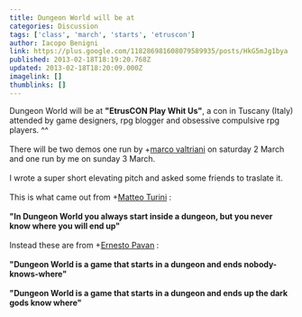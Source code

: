 ```yaml
---
title: Dungeon World will be at
categories: Discussion
tags: ['class', 'march', 'starts', 'etruscon']
author: Iacopo Benigni
link: https://plus.google.com/118286981608079589935/posts/HkG5mJg1bya
published: 2013-02-18T18:19:20.768Z
updated: 2013-02-18T18:20:09.000Z
imagelink: []
thumblinks: []
---
```


Dungeon World will be at <b>&quot;EtrusCON Play Whit Us&quot;</b>, a con in Tuscany (Italy) attended by game designers, rpg blogger and obsessive compulsive rpg players. ^^<br /><br />There will be two demos one run by <span class="proflinkWrapper"><span class="proflinkPrefix">+</span><a class="proflink" href="https://plus.google.com/102183765219285554886" oid="102183765219285554886">marco valtriani</a></span> on saturday 2 March and one run by me on sunday 3 March.<br /><br />I wrote a super short elevating pitch and asked some friends to traslate it.<br /><br />This is what came out from <span class="proflinkWrapper"><span class="proflinkPrefix">+</span><a class="proflink" href="https://plus.google.com/111368019920610635694" oid="111368019920610635694">Matteo Turini</a></span> :<br /><br /><b>&quot;In Dungeon World you always start inside a dungeon, but you never know where you will end up&quot;</b><br /><br />Instead these are from <span class="proflinkWrapper"><span class="proflinkPrefix">+</span><a class="proflink" href="https://plus.google.com/112147093164383759456" oid="112147093164383759456">Ernesto Pavan</a></span> :<br /><br /><b>&quot;Dungeon World is a game that starts in a dungeon and ends nobody-knows-where&quot;</b><br /><br /><b>&quot;Dungeon World is a game that starts in a dungeon and ends up the dark gods know where&quot;</b>